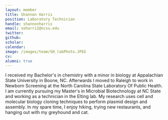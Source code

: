 ```yaml
---
layout: member
title: Shannon Harris
position: Laboratory Technician
handle: shannonharris
email: soharri2@ncsu.edu
twitter:
github:
scholar:
calendar:
image: /images/team/SH_labPhoto.JPEG
cv:
alumni: true
---
```


I received my Bachelor's in chemistry with a minor in biology at Appalachian State University in Boone, NC. Afterwards I moved to Raleigh to work in Newborn Screening at the North Carolina State Laboratory Of Public Health. I am currently pursuing my Master's in Microbial Biotechnology at NC State and working as a technician in the Elting lab. My research uses cell and molecular biology cloning techniques to perform plasmid design and assembly. In my spare time, I enjoy hiking, trying new restaurants, and hanging out with my greyhound and cat.
